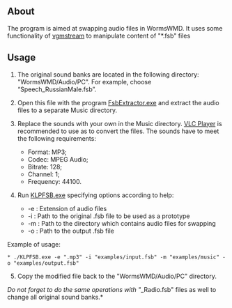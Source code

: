
## About
The program is aimed at swapping audio files in WormsWMD. It uses some functionality of [vgmstream](https://github.com/vgmstream/vgmstream/tree/master) to manipulate content of "*.fsb" files

## Usage
1. The original sound banks are located in the following directory: "WormsWMD/Audio/PC". For example, choose “Speech_RussianMale.fsb”.
2. Open this file with the program [FsbExtractor.exe](http://www.aezay.dk/aezay/fsbextractor/) and extract the audio files to a separate Music directory.
3. Replace the sounds with your own in the Music directory. [VLC Player](https://www.videolan.org/vlc/) is recommended to use as to convert the files. The sounds have to meet the following requirements:
	* Format: MP3;
	* Codec: MPEG Audio;
	* Bitrate: 128;
	* Channel: 1;
	* Frequency: 44100.

4. Run [KLPFSB.exe](KLPFSB.exe) specifying options according to help:
	- -e : Extension of audio files
	- -i : Path to the original .fsb file to be used as a prototype
	- -m : Path to the directory which contains audio files for swapping
	- -o : Path to the output .fsb file

Example of usage:

	* ./KLPFSB.exe -e ".mp3" -i "examples/input.fsb" -m "examples/music" -o "examples/output.fsb"
	
5. Copy the modified file back to the "WormsWMD/Audio/PC" directory.

*Do not forget to do the same operations with "*_Radio.fsb" files as well to change all original sound banks.*